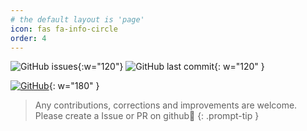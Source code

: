 ```yaml
---
# the default layout is 'page'
icon: fas fa-info-circle
order: 4
---
```


![GitHub issues](https://img.shields.io/github/issues-raw/aap9002/apcsci?style=plastic){:w="120"}
![GitHub last commit](https://img.shields.io/github/last-commit/aap9002/apcsci?label=Last%20Updated&style=plastic){: w="120" }

[![GitHub](https://img.shields.io/badge/GITHUB-Open%20Repo-informational?style=for-the-badge&logo=github)](https://github.com/AAP9002/APCSci){: w="180" }



> Any contributions, corrections and improvements are welcome. Please create a Issue or PR on github🙂
{: .prompt-tip }
